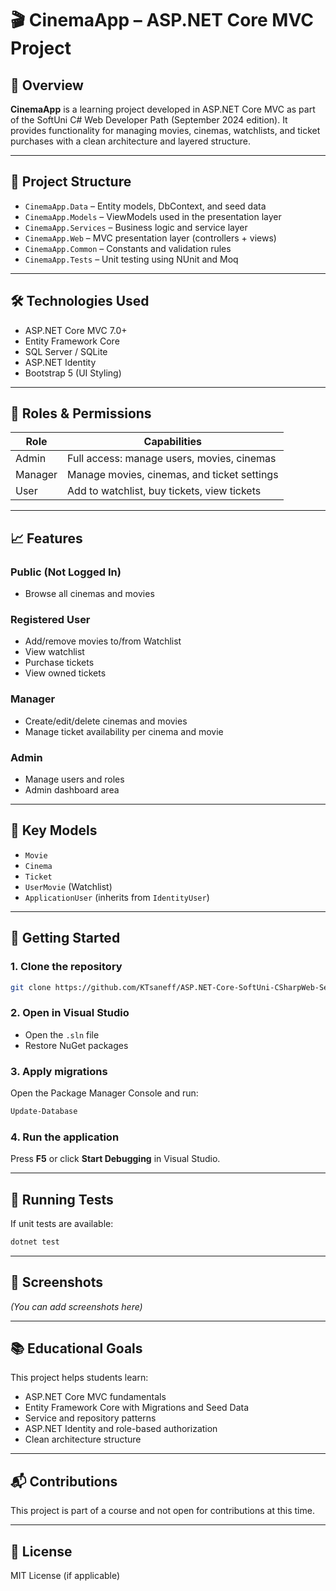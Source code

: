 # 🎬 CinemaApp – ASP.NET Core MVC Project

## 🏁 Overview

**CinemaApp** is a learning project developed in ASP.NET Core MVC as part of the SoftUni C# Web Developer Path (September 2024 edition). It provides functionality for managing movies, cinemas, watchlists, and ticket purchases with a clean architecture and layered structure.

---

## 📂 Project Structure

* `CinemaApp.Data` – Entity models, DbContext, and seed data
* `CinemaApp.Models` – ViewModels used in the presentation layer
* `CinemaApp.Services` – Business logic and service layer
* `CinemaApp.Web` – MVC presentation layer (controllers + views)
* `CinemaApp.Common` – Constants and validation rules
* `CinemaApp.Tests` – Unit testing using NUnit and Moq

---

## 🛠 Technologies Used

* ASP.NET Core MVC 7.0+
* Entity Framework Core
* SQL Server / SQLite
* ASP.NET Identity
* Bootstrap 5 (UI Styling)

---

## 🔐 Roles & Permissions

| Role    | Capabilities                                |
| ------- | ------------------------------------------- |
| Admin   | Full access: manage users, movies, cinemas  |
| Manager | Manage movies, cinemas, and ticket settings |
| User    | Add to watchlist, buy tickets, view tickets |

---

## 📈 Features

### Public (Not Logged In)

* Browse all cinemas and movies

### Registered User

* Add/remove movies to/from Watchlist
* View watchlist
* Purchase tickets
* View owned tickets

### Manager

* Create/edit/delete cinemas and movies
* Manage ticket availability per cinema and movie

### Admin

* Manage users and roles
* Admin dashboard area

---

## 🧱 Key Models

* `Movie`
* `Cinema`
* `Ticket`
* `UserMovie` (Watchlist)
* `ApplicationUser` (inherits from `IdentityUser`)

---

## 🧪 Getting Started

### 1. Clone the repository

```bash
git clone https://github.com/KTsaneff/ASP.NET-Core-SoftUni-CSharpWeb-Sept-2024-CinemaApp.git
```

### 2. Open in Visual Studio

* Open the `.sln` file
* Restore NuGet packages

### 3. Apply migrations

Open the Package Manager Console and run:

```powershell
Update-Database
```

### 4. Run the application

Press **F5** or click **Start Debugging** in Visual Studio.

---

## 🧪 Running Tests

If unit tests are available:

```bash
dotnet test
```

---

## 📸 Screenshots

*(You can add screenshots here)*

---

## 📚 Educational Goals

This project helps students learn:

* ASP.NET Core MVC fundamentals
* Entity Framework Core with Migrations and Seed Data
* Service and repository patterns
* ASP.NET Identity and role-based authorization
* Clean architecture structure

---

## 📬 Contributions

This project is part of a course and not open for contributions at this time.

---

## 📄 License

MIT License (if applicable)
